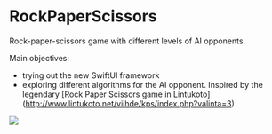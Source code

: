 # RockPaperScissors
Rock-paper-scissors game with different levels of AI opponents. 

Main objectives:
- trying out the new SwiftUI framework
- exploring different algorithms for the AI opponent. Inspired by the legendary [Rock Paper Scissors game in Lintukoto] (http://www.lintukoto.net/viihde/kps/index.php?valinta=3)

![](rockpaperscissors.gif)

